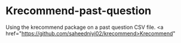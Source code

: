 # Krecommend-past-question
Using the krecommend package on a past question CSV file.
<a href="https://github.com/saheedniyi02/krecommend>Krecommend</a>"
